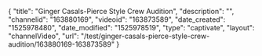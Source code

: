 {
    "title": "Ginger Casals-Pierce Style Crew Audition",
    "description": "",
    "channelid": "163880169",
    "videoid": "163873589",
    "date_created": "1525978480",
    "date_modified": "1525978519",
    "type": "captivate",
    "layout": "channelVideo",
    "url": "\/test\/ginger-casals-pierce-style-crew-audition\/163880169-163873589"
}